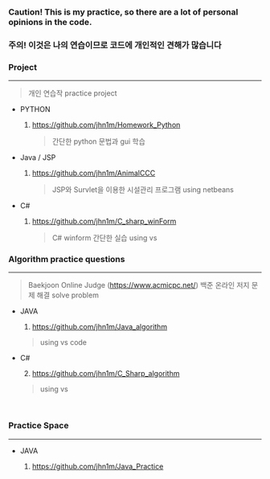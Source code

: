 ### Caution! This is my practice, so there are a lot of personal opinions in the code.
### 주의! 이것은 나의 연습이므로 코드에 개인적인 견해가 많습니다

### Project

---

> 개인 연습작
> practice project

- PYTHON

  1.  https://github.com/jhn1m/Homework_Python
  
      > 간단한 python 문법과 gui 학습 

- Java / JSP

  1. https://github.com/jhn1m/AnimalCCC

     > JSP와 Survlet을 이용한 시설관리 프로그램
     > using netbeans
- C#

  1. https://github.com/jhn1m/C_sharp_winForm
  
      > C# winform 간단한 실습
      > using vs


### Algorithm practice questions

---

> Baekjoon Online Judge (https://www.acmicpc.net/)
> 백준 온라인 저지 문제 해결
> solve problem

- JAVA

  1.  https://github.com/jhn1m/Java_algorithm
  
  > using vs code

- C#

  2.  https://github.com/jhn1m/C_Sharp_algorithm
  
  > using vs
      
<br>


### Practice Space

---

- JAVA

  1. https://github.com/jhn1m/Java_Practice
